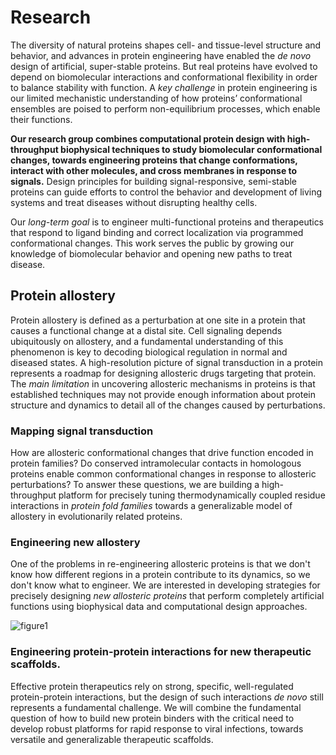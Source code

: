 # Research

The diversity of natural proteins shapes cell- and tissue-level structure and behavior, and advances in protein engineering have enabled the *de novo* design of artificial, super-stable proteins. But real proteins have evolved to depend on biomolecular interactions and conformational flexibility in order to balance stability with function. A *key challenge* in protein engineering is our limited mechanistic understanding of how proteins’ conformational ensembles are poised to perform non-equilibrium processes, which enable their functions.

**Our research group combines computational protein design with high-throughput biophysical techniques to study biomolecular conformational changes, towards engineering proteins that change conformations, interact with other molecules, and cross membranes in response to signals.** Design principles for building signal-responsive, semi-stable proteins can guide efforts to control the behavior and development of living systems and treat diseases without disrupting healthy cells.

Our *long-term goal* is to engineer multi-functional proteins and therapeutics that respond to ligand binding and correct localization via programmed conformational changes. This work serves the public by growing our knowledge of biomolecular behavior and opening new paths to treat disease.

## Protein allostery
Protein allostery is defined as a perturbation at one site in a protein that causes a functional change at a distal site. Cell signaling depends ubiquitously on allostery, and a fundamental understanding of this phenomenon is key to decoding biological regulation in normal and diseased states. A high-resolution picture of signal transduction in a protein represents a roadmap for designing allosteric drugs targeting that protein. The *main limitation* in uncovering allosteric mechanisms in proteins is that established techniques may not provide enough information about protein structure and dynamics to detail all of the changes caused by perturbations.

### Mapping signal transduction
How are allosteric conformational changes that drive function encoded in protein families? Do conserved intramolecular contacts in homologous proteins enable common conformational changes in response to allosteric perturbations? To answer these questions, we are building a high-throughput platform for precisely tuning thermodynamically coupled residue interactions in *protein fold families* towards a generalizable model of allostery in evolutionarily related proteins.

### Engineering new allostery
One of the problems in re-engineering allosteric proteins is that we don't know how different regions in a protein contribute to its dynamics, so we don't know what to engineer. We are interested in developing strategies for precisely designing *new allosteric proteins* that perform completely artificial functions using biophysical data and computational design approaches.

![figure1](fig2.png)

### Engineering protein-protein interactions for new therapeutic scaffolds.
Effective protein therapeutics rely on strong, specific, well-regulated protein-protein interactions, but the design of such interactions *de novo* still represents a fundamental challenge. We will combine the fundamental question of how to build new protein binders with the critical need to develop robust platforms for rapid response to viral infections, towards versatile and generalizable therapeutic scaffolds. 

